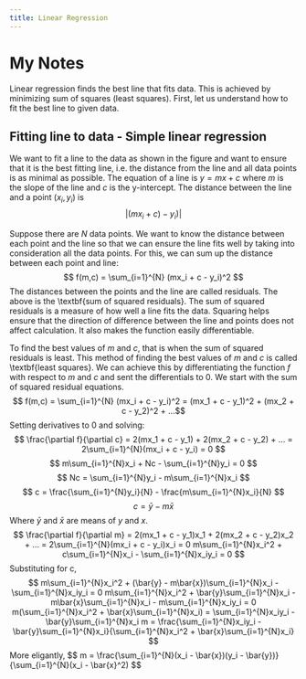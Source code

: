 ```yaml
---
title: Linear Regression
---
```

# My Notes

Linear regression finds the best line that fits data. This is achieved by minimizing sum of squares (least squares).
First, let us understand how to fit the best line to given data.
## Fitting line to data - Simple linear regression
We want to fit a line to the data as shown in the figure and want to ensure that it is the best fitting line, i.e. the distance from the line and all data points is as minimal as possible.
The equation of a line is $y = mx + c$ where $m$ is the slope of the line and $c$ is the y-intercept.
The distance between the line and a point $(x_i, y_i)$ is
$$ |(mx_i + c) - y_i)| $$

Suppose there are $N$ data points. We want to know the distance between each point and the line so that we can ensure the line fits well by taking into consideration all the data points. For this, we can sum up the distance between each point and line:
$$ f(m,c) = \sum_{i=1}^{N} (mx_i + c - y_i)^2 $$
The distances between the points and the line are called residuals. The above is the \textbf{sum of squared residuals}. The sum of squared residuals is a measure of how well a line fits the data. Squaring helps ensure that the direction of difference between the line and points does not affect calculation. It also makes the function easily differentiable.

To find the best values of $m$ and $c$, that is when the sum of squared residuals is least. This method of finding the best values of $m$ and $c$ is called \textbf{least squares}. We can achieve this by differentiating the function $f$ with respect to $m$ and $c$ and sent the differentials to 0. We start with the sum of squared residual equations.
$$ f(m,c) = \sum_{i=1}^{N} (mx_i + c - y_i)^2 = (mx_1 + c - y_1)^2 + (mx_2 + c - y_2)^2 + ...$$
Setting derivatives to 0 and solving:
$$ \frac{\partial f}{\partial c} = 2(mx_1 + c - y_1) + 2(mx_2 + c - y_2) + ... = 2\sum_{i=1}^{N}(mx_i + c - y_i) = 0 $$
$$ m\sum_{i=1}^{N}x_i + Nc - \sum_{i=1}^{N}y_i = 0 $$
$$ Nc = \sum_{i=1}^{N}y_i - m\sum_{i=1}^{N}x_i $$
$$ c = \frac{\sum_{i=1}^{N}y_i}{N} - \frac{m\sum_{i=1}^{N}x_i}{N} $$
$$ c = \bar{y} - m\bar{x} $$
Where $\bar{y}$ and $\bar{x}$ are means of $y$ and $x$.
$$
\frac{\partial f}{\partial m} = 2(mx_1 + c - y_1)x_1 + 2(mx_2 + c - y_2)x_2 + ... = 2\sum_{i=1}^{N}(mx_i + c - y_i)x_i = 0
m\sum_{i=1}^{N}x_i^2 + c\sum_{i=1}^{N}x_i - \sum_{i=1}^{N}x_iy_i = 0
$$
Substituting for c,
$$
m\sum_{i=1}^{N}x_i^2 + (\bar{y} - m\bar{x})\sum_{i=1}^{N}x_i - \sum_{i=1}^{N}x_iy_i = 0
m\sum_{i=1}^{N}x_i^2 + \bar{y}\sum_{i=1}^{N}x_i - m\bar{x}\sum_{i=1}^{N}x_i - m\sum_{i=1}^{N}x_iy_i = 0
m(\sum_{i=1}^{N}x_i^2 + \bar{x}\sum_{i=1}^{N}x_i) = \sum_{i=1}^{N}x_iy_i - \bar{y}\sum_{i=1}^{N}x_i
m = \frac{\sum_{i=1}^{N}x_iy_i - \bar{y}\sum_{i=1}^{N}x_i}{\sum_{i=1}^{N}x_i^2 + \bar{x}\sum_{i=1}^{N}x_i}
$$
More eligantly, 
$$
m = \frac{\sum_{i=1}^{N}(x_i - \bar{x})(y_i - \bar{y})}{\sum_{i=1}^{N}(x_i - \bar{x}^2)
$$

